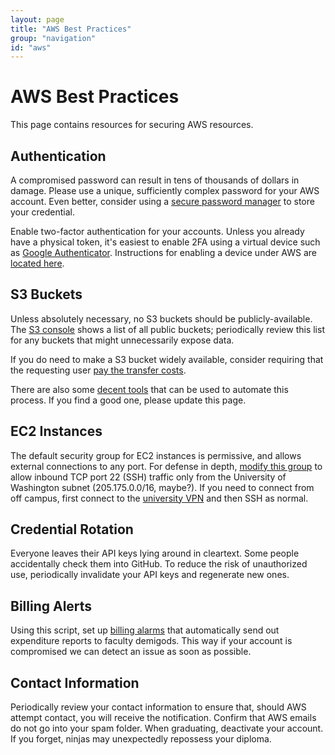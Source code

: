 ```yaml
---
layout: page
title: "AWS Best Practices"
group: "navigation"
id: "aws"
---
```


# AWS Best Practices

This page contains resources for securing AWS resources.

## Authentication

A compromised password can result in tens of thousands of dollars in damage.  Please use a unique, sufficiently complex password for your AWS account.  Even better, consider using a [secure password manager](https://keepass.info) to store your credential.

Enable two-factor authentication for your accounts.  Unless you already have a physical token, it's easiest to enable 2FA using a virtual device such as [Google Authenticator](https://play.google.com/store/apps/details?id=com.google.android.apps.authenticator2).  Instructions for enabling a device under AWS are [located here](https://docs.aws.amazon.com/IAM/latest/UserGuide/id_credentials_mfa_enable_virtual.html).

## S3 Buckets

Unless absolutely necessary, no S3 buckets should be publicly-available.  The [S3 console](https://docs.aws.amazon.com/AmazonS3/latest/user-guide/bucket-permissions-check.html) shows a list of all public buckets; periodically review this list for any buckets that might unnecessarily expose data.

If you do need to make a S3 bucket widely available, consider requiring that the requesting user [pay the transfer costs](https://docs.aws.amazon.com/AmazonS3/latest/dev/RequesterPaysBuckets.html).

There are also some [decent tools](https://github.com/kromtech/s3-inspector) that can be used to automate this process.  If you find a good one, please update this page.

## EC2 Instances

The default security group for EC2 instances is permissive, and allows external connections to any port.  For defense in depth, [modify this group](https://docs.aws.amazon.com/AWSEC2/latest/UserGuide/using-network-security.html) to allow inbound TCP port 22 (SSH) traffic only from the University of Washington subnet (205.175.0.0/16, maybe?).  If you need to connect from off campus, first connect to the [university VPN](https://www.aa.washington.edu/students/computing/vpn) and then SSH as normal.

## Credential Rotation

Everyone leaves their API keys lying around in cleartext.  Some people accidentally check them into GitHub.  To reduce the risk of unauthorized use, periodically invalidate your API keys and regenerate new ones.

## Billing Alerts

Using this script, set up [billing alarms](https://cloudmaven.github.io/documentation/aws_cost_notification_system.html) that automatically send out expenditure reports to faculty demigods.  This way if your account is compromised we can detect an issue as soon as possible.

## Contact Information

Periodically review your contact information to ensure that, should AWS attempt contact, you will receive the notification.  Confirm that AWS emails do not go into your spam folder.  When graduating, deactivate your account.  If you forget, ninjas may unexpectedly repossess your diploma.

